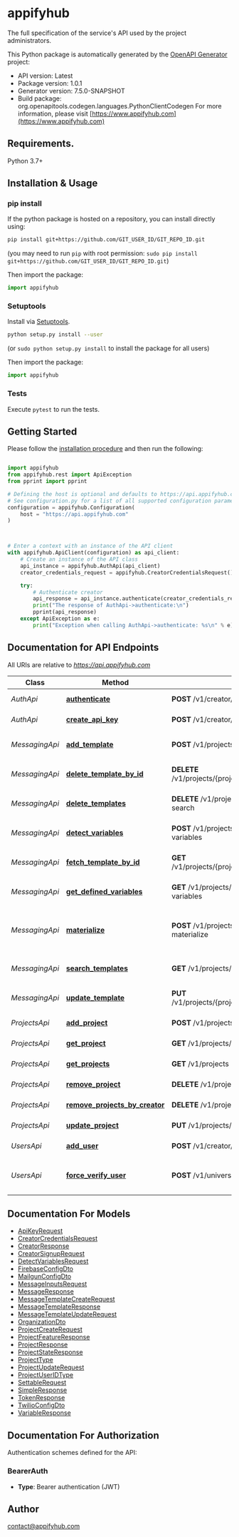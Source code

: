 # appifyhub
The full specification of the service's API used by the project administrators.

This Python package is automatically generated by the [OpenAPI Generator](https://openapi-generator.tech) project:

- API version: Latest
- Package version: 1.0.1
- Generator version: 7.5.0-SNAPSHOT
- Build package: org.openapitools.codegen.languages.PythonClientCodegen
For more information, please visit [https://www.appifyhub.com](https://www.appifyhub.com)

## Requirements.

Python 3.7+

## Installation & Usage
### pip install

If the python package is hosted on a repository, you can install directly using:

```sh
pip install git+https://github.com/GIT_USER_ID/GIT_REPO_ID.git
```
(you may need to run `pip` with root permission: `sudo pip install git+https://github.com/GIT_USER_ID/GIT_REPO_ID.git`)

Then import the package:
```python
import appifyhub
```

### Setuptools

Install via [Setuptools](http://pypi.python.org/pypi/setuptools).

```sh
python setup.py install --user
```
(or `sudo python setup.py install` to install the package for all users)

Then import the package:
```python
import appifyhub
```

### Tests

Execute `pytest` to run the tests.

## Getting Started

Please follow the [installation procedure](#installation--usage) and then run the following:

```python

import appifyhub
from appifyhub.rest import ApiException
from pprint import pprint

# Defining the host is optional and defaults to https://api.appifyhub.com
# See configuration.py for a list of all supported configuration parameters.
configuration = appifyhub.Configuration(
    host = "https://api.appifyhub.com"
)



# Enter a context with an instance of the API client
with appifyhub.ApiClient(configuration) as api_client:
    # Create an instance of the API class
    api_instance = appifyhub.AuthApi(api_client)
    creator_credentials_request = appifyhub.CreatorCredentialsRequest() # CreatorCredentialsRequest | 

    try:
        # Authenticate creator
        api_response = api_instance.authenticate(creator_credentials_request)
        print("The response of AuthApi->authenticate:\n")
        pprint(api_response)
    except ApiException as e:
        print("Exception when calling AuthApi->authenticate: %s\n" % e)

```

## Documentation for API Endpoints

All URIs are relative to *https://api.appifyhub.com*

Class | Method | HTTP request | Description
------------ | ------------- | ------------- | -------------
*AuthApi* | [**authenticate**](docs/AuthApi.md#authenticate) | **POST** /v1/creator/auth | Authenticate creator
*AuthApi* | [**create_api_key**](docs/AuthApi.md#create_api_key) | **POST** /v1/creator/apikey | Create an API key
*MessagingApi* | [**add_template**](docs/MessagingApi.md#add_template) | **POST** /v1/projects/{projectId}/messaging/template | Add a new message template
*MessagingApi* | [**delete_template_by_id**](docs/MessagingApi.md#delete_template_by_id) | **DELETE** /v1/projects/{projectId}/messaging/templates/{templateId} | Remove a message template
*MessagingApi* | [**delete_templates**](docs/MessagingApi.md#delete_templates) | **DELETE** /v1/projects/{projectId}/messaging/template-search | Remove message templates
*MessagingApi* | [**detect_variables**](docs/MessagingApi.md#detect_variables) | **POST** /v1/projects/{projectId}/messaging/template-variables | Detect variables in a string
*MessagingApi* | [**fetch_template_by_id**](docs/MessagingApi.md#fetch_template_by_id) | **GET** /v1/projects/{projectId}/messaging/templates/{templateId} | Get a message template
*MessagingApi* | [**get_defined_variables**](docs/MessagingApi.md#get_defined_variables) | **GET** /v1/projects/{projectId}/messaging/template-variables | Get all allowed variables
*MessagingApi* | [**materialize**](docs/MessagingApi.md#materialize) | **POST** /v1/projects/{projectId}/messaging/template-materialize | Materialize a message template (replace variables)
*MessagingApi* | [**search_templates**](docs/MessagingApi.md#search_templates) | **GET** /v1/projects/{projectId}/messaging/template-search | Search for message templates
*MessagingApi* | [**update_template**](docs/MessagingApi.md#update_template) | **PUT** /v1/projects/{projectId}/messaging/templates/{templateId} | Update a message template
*ProjectsApi* | [**add_project**](docs/ProjectsApi.md#add_project) | **POST** /v1/projects | Creates a new project
*ProjectsApi* | [**get_project**](docs/ProjectsApi.md#get_project) | **GET** /v1/projects/{projectId} | Get a project
*ProjectsApi* | [**get_projects**](docs/ProjectsApi.md#get_projects) | **GET** /v1/projects | Get all projects
*ProjectsApi* | [**remove_project**](docs/ProjectsApi.md#remove_project) | **DELETE** /v1/projects/{projectId} | Remove a project
*ProjectsApi* | [**remove_projects_by_creator**](docs/ProjectsApi.md#remove_projects_by_creator) | **DELETE** /v1/projects | Remove all projects
*ProjectsApi* | [**update_project**](docs/ProjectsApi.md#update_project) | **PUT** /v1/projects/{projectId} | Update a project
*UsersApi* | [**add_user**](docs/UsersApi.md#add_user) | **POST** /v1/creator/signup | Sign up a new creator
*UsersApi* | [**force_verify_user**](docs/UsersApi.md#force_verify_user) | **POST** /v1/universal/users/{universalId}/force-verify | Verify a user without their explicit approval


## Documentation For Models

 - [ApiKeyRequest](docs/ApiKeyRequest.md)
 - [CreatorCredentialsRequest](docs/CreatorCredentialsRequest.md)
 - [CreatorResponse](docs/CreatorResponse.md)
 - [CreatorSignupRequest](docs/CreatorSignupRequest.md)
 - [DetectVariablesRequest](docs/DetectVariablesRequest.md)
 - [FirebaseConfigDto](docs/FirebaseConfigDto.md)
 - [MailgunConfigDto](docs/MailgunConfigDto.md)
 - [MessageInputsRequest](docs/MessageInputsRequest.md)
 - [MessageResponse](docs/MessageResponse.md)
 - [MessageTemplateCreateRequest](docs/MessageTemplateCreateRequest.md)
 - [MessageTemplateResponse](docs/MessageTemplateResponse.md)
 - [MessageTemplateUpdateRequest](docs/MessageTemplateUpdateRequest.md)
 - [OrganizationDto](docs/OrganizationDto.md)
 - [ProjectCreateRequest](docs/ProjectCreateRequest.md)
 - [ProjectFeatureResponse](docs/ProjectFeatureResponse.md)
 - [ProjectResponse](docs/ProjectResponse.md)
 - [ProjectStateResponse](docs/ProjectStateResponse.md)
 - [ProjectType](docs/ProjectType.md)
 - [ProjectUpdateRequest](docs/ProjectUpdateRequest.md)
 - [ProjectUserIDType](docs/ProjectUserIDType.md)
 - [SettableRequest](docs/SettableRequest.md)
 - [SimpleResponse](docs/SimpleResponse.md)
 - [TokenResponse](docs/TokenResponse.md)
 - [TwilioConfigDto](docs/TwilioConfigDto.md)
 - [VariableResponse](docs/VariableResponse.md)


<a id="documentation-for-authorization"></a>
## Documentation For Authorization


Authentication schemes defined for the API:
<a id="BearerAuth"></a>
### BearerAuth

- **Type**: Bearer authentication (JWT)


## Author

contact@appifyhub.com


